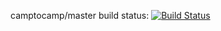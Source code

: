 camptocamp/master build status: [![Build Status](https://secure.travis-ci.org/camptocamp/puppet-puppet.png?branch=master)](http://travis-ci.org/camptocamp/puppet-puppet)
